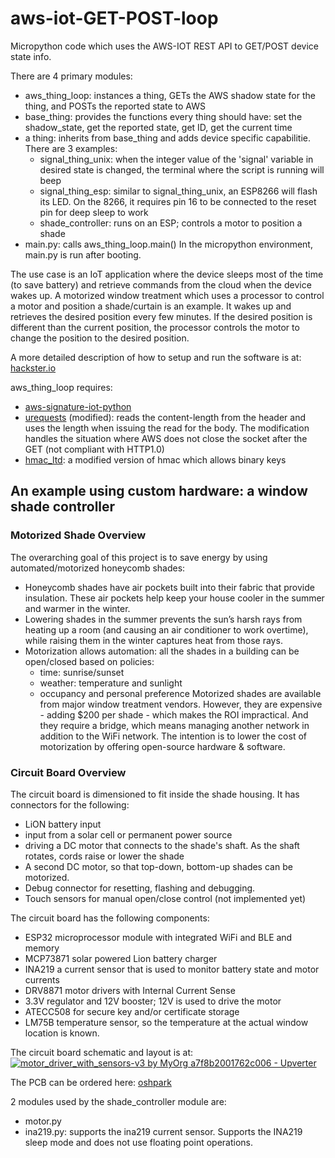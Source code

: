 # aws-iot-GET-POST-loop
Micropython code which uses the AWS-IOT REST API to GET/POST device state info.

There are 4 primary modules:
  * aws_thing_loop: instances a thing, GETs the AWS shadow state for the thing, and POSTs the reported state to AWS
  * base_thing: provides the functions every thing should have: set the shadow_state, get the reported state, get ID, get the current time
  * a thing: inherits from base_thing and adds device specific capabilitie.  There are 3 examples:
    * signal_thing_unix: when the integer value of the 'signal' variable in desired state is changed, the terminal where the script is running will beep
    * signal_thing_esp: similar to signal_thing_unix, an ESP8266 will flash its LED.  On the 8266, it requires pin 16 to be connected to the reset pin for deep sleep to work
    * shade_controller: runs on an ESP; controls a motor to position a shade
  * main.py: calls aws_thing_loop.main()  In the micropython environment, main.py is run after booting.
  
The use case is an IoT application where the device sleeps most of the time (to save battery) and retrieve commands from the cloud when the device wakes up. A motorized window treatment which uses a processor to control a motor and position a shade/curtain is an example. It wakes up and retrieves the desired position every few minutes. If the desired position is different than the current position, the processor controls the motor to change the position to the desired position.

A more detailed description of how to setup and run the software is at: [hackster.io](https://www.hackster.io/user3282664/micropython-to-aws-iot-cc1c20)

aws_thing_loop requires:
* [aws-signature-iot-python](https://github.com/manningt/aws-signature-iot-python)
* [urequests](https://github.com/manningt/micropython-lib/tree/urequest-with-content-length/urequests) (modified): reads the content-length from the header and uses the length when issuing the read for the body.  The modification handles the situation where AWS does not close the socket after the GET (not compliant with HTTP1.0)
* [hmac_ltd](https://github.com/manningt/aws-signature-iot-python/hmac_ltd.py): a modified version of hmac which allows binary keys

## An example using custom hardware: a window shade controller
### Motorized Shade Overview
The overarching goal of this project is to save energy by using automated/motorized honeycomb shades:
* Honeycomb shades have air pockets built into their fabric that provide insulation. These air pockets help keep your house cooler in the summer and warmer in the winter.
* Lowering shades in the summer prevents the sun’s harsh rays from heating up a room (and causing an air conditioner to work overtime), while raising them in the winter captures heat from those rays.
* Motorization allows automation:  all the shades in a building can be open/closed based on policies:
  * time: sunrise/sunset
  * weather: temperature and sunlight
  * occupancy and personal preference
Motorized shades are available from major window treatment vendors.  However, they are expensive - adding $200 per shade - which makes the ROI impractical.  And they require a bridge, which means managing another network in addition to the WiFi network.
The intention is to lower the cost of motorization by offering open-source hardware & software.
### Circuit Board Overview
The circuit board is dimensioned to fit inside the shade housing.  It has connectors for the following:
* LiON battery input
* input from a solar cell or permanent power source
* driving a DC motor that connects to the shade's shaft.  As the shaft rotates, cords raise or lower the shade
* A second DC motor, so that top-down, bottom-up shades can be motorized.
* Debug connector for resetting, flashing and debugging.
* Touch sensors for manual open/close control (not implemented yet)

The circuit board has the following components:
* ESP32 microprocessor module with integrated WiFi and BLE and memory
* MCP73871 solar powered Lion battery charger
* INA219 a current sensor that is used to monitor battery state and motor currents
* DRV8871 motor drivers with Internal Current Sense
* 3.3V regulator and 12V booster; 12V is used to drive the motor
* ATECC508 for secure key and/or certificate storage
* LM75B temperature sensor, so the temperature at the actual window location is known.

The circuit board schematic and layout is at: [![motor_driver_with_sensors-v3 by MyOrg a7f8b2001762c006 - Upverter](https://upverter.com/MyOrg/a7f8b2001762c006/motor_driver_with_sensors-v3/embed_img/15049524790000/)](https://upverter.com/MyOrg/a7f8b2001762c006/motor_driver_with_sensors-v3/#/)

The PCB can be ordered here: [oshpark](https://oshpark.com/shared_projects/A6QuHnHe)

2 modules used by the shade_controller module are:
  * motor.py
  * ina219.py: supports the ina219 current sensor. Supports the INA219 sleep mode and does not use floating point operations.
  
